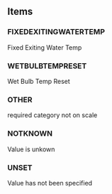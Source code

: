 

<!-- end of short definition -->
## Items

### FIXEDEXITINGWATERTEMP
Fixed Exiting Water Temp

### WETBULBTEMPRESET
Wet Bulb Temp Reset

### OTHER
required category not on scale

### NOTKNOWN
Value is unkown

### UNSET
Value has not been specified
